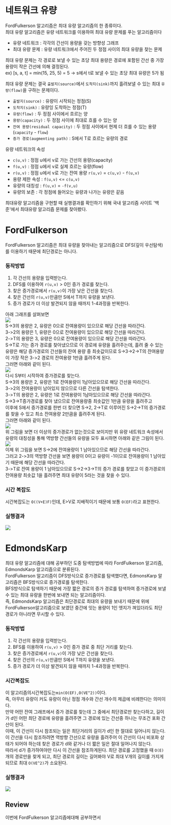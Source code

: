 # 네트워크 유량
FordFulkerson 알고리즘은 최대 유량 알고리즘의 한 종류이다.  
최대 유량 알고리즘은 유량 네트워크를 이용하여 최대 유량 문제를 푸는 알고리즘이다  
- 유량 네트워크 : 각각의 간선이 용량을 갖는 방향성 그래프
- 최대 유량 문제 : 유량 네트워크에서 주어진 두 정점 사이의 최대 유량을 찾는 문제
  
최대 유량 문제는 각 경로로 보낼 수 있는 초당 최대 용량은 경로에 포함된 간선 중 가장 용량이 작은 간선에 의해 결정된다.  
ex) [s, a, t] = min(15, 25, 5) = 5 -> s에서 t로 보낼 수 있는 초당 최대 유량은 5가 됨  
  
최대 유량 문제는 결국 `출발지(source)`에서 `도착지(sink)`까지 흘려보낼 수 있는 최대 `유량(flow)`을 구하는 문제이다.  
- `출발지(source)` : 유량이 시작되는 정점(S)
- `도착지(sink)` : 유량잉 도착하는 정점(T)
- `유량(flow)` : 두 정점 사이에서 흐르는 양
- `용량(capacity)` : 두 정점 사이에 최대로 흐를 수 있는 양
- `잔여 용량(residual capacity)` : 두 정점 사이에서 현제 더 흐를 수 있는 용량 (`capacity` - `flow`)
- `증가 경로(augmenting path)` : S에서 T로 흐르는 유량의 경로
  
유량 네트워크의 속성
- `c(u,v)` : 정점 u에서 v로 가는 간선의 용량(capacity)
- `f(u,v)` : 정점 u에서 v로 실제 흐르는 유량(flow)
- `r(u,v)` : 정점 u에서 v로 가는 잔여 용량 `r(u,v)` = `c(u,v)` - `f(u,v)`
- 용량 제한 속성 : `f(u,v)` <= `c(u,v)`
- 유량의 대칭성 : `f(u,v)` = `-f(v,u)`
- 유량의 보존 : 각 정점에 들어오는 유량과 나가는 유량은 같음
  
최대유량 알고리즘을 구현할 때 실행결과를 확인하기 위해 국내 알고리즘 사이트 '백준'에서 최대유량 알고리즘 문제를 찾아봤다.  

# FordFulkerson
FordFulkerson 알고리즘은 최대 유량을 찾아내는 알고리즘으로 DFS(깊이 우선탐색)를 이용하기 때문에 최단경로는 아니다.  
  
### 동작방법   
1. 각 간선의 용량을 입력받는다.
2. DFS를 이용하여 `r(u,v)` > 0인 증가 경로를 찾는다.
3. 찾은 증가경로에서 `r(u,v)`이 가장 낮은 간선을 찾는다.
4. 찾은 간선의 `r(u,v)`만큼만 S에서 T까지 유량을 보낸다.
5. 증가 경로가 더 이상 발견되지 않을 때까지 1-4과정을 반복한다.
  
아래 그래프를 살펴보면  
![](https://user-images.githubusercontent.com/101320758/165692128-1416946a-0e9f-4b74-81af-8cc4c142db6e.png)  
S->3의 용량은 2, 유량은 0으로 잔여용량이 있으므로 해당 간선을 따라간다.  
3->2의 용량은 1, 유량은 0으로 잔여용량이 있으므로 해당 간선을 따라간다.  
2->T의 용량은 3, 유량은 0으로 잔여용량이 있으므로 해당 간선을 따라간다.  
S->T로 가는 증가 경로를 찾아냈으므로 이 경로에 유량을 흘려주는데, 흘려 줄 수 있는 유량은 해당 증가경로의 간선들의 잔여 용량 중 최솟값이므로 S->3->2->T의 잔여용량이 가장 작은 3->2 경로의 잔여용량 1만큼 흘려주게 된다.  
그러면 아래와 같이 된다.  
![](https://user-images.githubusercontent.com/101320758/165692216-d5527972-f913-4d7d-b434-35e0aaa95a2a.png)  
다시 S부터 시작하여 증가경로를 찾는다.  
S->3의 용량은 2, 유량은 1로 잔여용량이 1남아있으므로 해당 간선을 따라간다.  
3->2의 잔여용량이 남아있지 않으므로 다른 간선을 탐색한다.  
3->T의 용량은 2, 유량은 1로 잔여용량이 1남아있으므로 해당 간선을 따라간다.  
S->3->T증가경로를 찾아 냈으므로 잔여용량중 최솟값인 1만큼 유량을 흘려주고  
이후에 S에서 증가경로를 한번 더 찾으면 S->2, 2->T로 이루어진 S->2->T의 증가경로를 찾을 수 있고 최소 잔여용량 2만큼을 흘려주게 된다.  
그러면 아래와 같이 된다.  
![](https://user-images.githubusercontent.com/101320758/165692234-dd0a6b91-ad05-471f-8a83-76a7a0efdc65.png)  
위 그림을 보면 더 이상의 증가경로가 없는것으로 보이지만 위 유량 네트워크 속성에서 유량의 대칭성을 통해 역방향 간선들의 유량을 모두 표시하면 아래와 같은 그림이 된다.  
![](https://user-images.githubusercontent.com/101320758/165692753-f115d5ba-3bba-42fb-b794-3f4ce0552c4d.jpg)  
이제 위 그림을 보면 S->2에 잔여용량이 1 남아있으므로 해당 간선을 따라간다.  
그러고 2->3의 역방향 간선을 보면 용량이 0이고 유량이 -1이므로 잔여용량이 1 남아있기 때문에 해당 간선을 따라간다.  
3->T로 잔여 용량이 1 남아있으므로 S->2->3->T의 증가 경로를 찾았고 이 증가경로의 잔여용량 최솟값 1을 흘려주면 최대 유량이 5라는 것을 찾을 수 있다.  
### 시간 복잡도  
시간복잡도는 `O((V+E)F)`인데, E>V로 지배적이기 때문에 보통 `O(EF)`라고 표현한다.  

### 실행결과  
![](https://user-images.githubusercontent.com/101320758/165711078-145344fe-7506-473d-b5fc-1711ec6ac26c.png)  
  
# EdmondsKarp  
최대 유량 알고리즘에 대해 공부하던 도중 탐색방법에 따라 FordFulkerson 알고리즘, EdmondsKarp 알고리즘으로 분류된다.  
FordFulkerson 알고리즘이 DFS방식으로 증가경로를 탐색했다면, EdmonsKarp 알고리즘은 BFS방식으로 증가경로를 탐색한다.  
BFS방식으로 탐색하기 때문에 가장 짧은 경로의 증가 경로를 탐색하여 증가경로에 보낼 수 있는 최대 유량을 한번에 보내면 되는 알고리즘이다.  
즉, EdmondsKarp 알고리즘은 최단경로로 최대의 유량을 보내기 때문에 위에 FordFulkerson알고리즘으로 보였던 중간에 잇는 용량이 1인 엣지가 껴있더라도 최단경로가 아니라면 무시할 수 있다.  
  
### 동작방법  
1. 각 간선의 용량을 입력받는다.
2. BFS를 이용하여 `r(u,v)` > 0인 증가 경로 중 최단 거리를 찾는다.
3. 찾은 증가경로에서 `r(u,v)`이 가장 낮은 간선을 찾는다.
4. 찾은 간선의 `r(u,v)`만큼만 S에서 T까지 유량을 보낸다.
5. 증가 경로가 더 이상 발견되지 않을 때까지 1-4과정을 반복한다.

### 시간복잡도  
이 알고리즘의시간복잡도는`min(O(EF),O(VE^2))`이다.  
즉, 아무리 유량이 커도 유량이 아닌 정점 개수와 간선 개수의 제곱에 비례한다는 의미이다.  
만약 어떤 잔여 그래프에서 증가 경로를 찾는데 그 중에서 최단경로만 찾는다하고, 길이가 d인 어떤 최단 경로에 유량을 흘려주면 그 경로에 있는 간선중 하나는 무조건 포화 간산이 된다.  
이때, 이 간선이 다시 참조되는 일은 최단거리의 길이가 d인 한 절대로 일어나지 않는다.  
이 간선을 다시 참조하려면 역방향 간선으로 유량을 흘려주어 이 간선이 다시 비포화 상태가 되어야 하는데 찾은 경로가 d와 같거나 더 짧은 일은 절대 일어나지 않는다.  
따라서 d가 증가하여야만 다시 이 간선을 참조하게된다. 최단 경로를 고정했을 때 `O(E)`개의 경로만을 찾게 되고, 최단 경로의 길이는 길어봐야 V로 최대 V개의 길이를 가지게 되므로 최대 `O(VE^2)`가 소요된다.  

### 실행결과  
![](https://user-images.githubusercontent.com/101320758/165711198-a038a79a-feb5-49a6-81a0-4a72e49aa27c.png)  
  
## Review  
이번에 FordFulkerson 알고리즘에대해 공부하면서 
